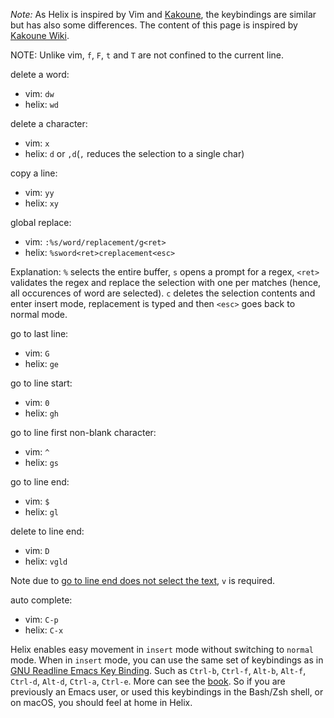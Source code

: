 *Note:* As Helix is inspired by Vim and [Kakoune](https://github.com/mawww/kakoune), the keybindings are similar but has also some differences. The content of this page is inspired by [Kakoune Wiki](https://github.com/mawww/kakoune/wiki/Migrating-from-Vim).

NOTE: Unlike vim, `f`, `F`, `t` and `T` are not confined to the current line.

delete a word:
* vim: `dw`
* helix: `wd`

delete a character:
* vim: `x`
* helix: `d` or `,d`(`,` reduces the selection to a single char)

copy a line:
* vim: `yy`
* helix: `xy`

global replace:
* vim: `:%s/word/replacement/g<ret>`
* helix: `%sword<ret>creplacement<esc>`

Explanation: `%` selects the entire buffer, `s` opens a prompt for a regex, `<ret>` validates the regex and replace the selection with one per matches (hence, all occurences of word are selected). `c` deletes the selection contents and enter insert mode, replacement is typed and then `<esc>` goes back to normal mode.

go to last line:
* vim: `G`
* helix: `ge`

go to line start:
* vim: `0`
* helix: `gh`

go to line first non-blank character:
* vim: `^`
* helix: `gs`

go to line end:
* vim: `$`
* helix: `gl`

delete to line end:
* vim: `D`
* helix: `vgld`

Note due to [go to line end does not select the text](https://github.com/helix-editor/helix/issues/1630
), `v` is required.

auto complete:
* vim: `C-p`
* helix: `C-x`

Helix enables easy movement in `insert` mode without switching to `normal` mode. When in `insert` mode, you can use the same set of keybindings as in [GNU Readline Emacs Key Binding](https://en.wikipedia.org/wiki/GNU_Readline#Emacs_keyboard_shortcuts). Such as `Ctrl-b`, `Ctrl-f`, `Alt-b`, `Alt-f`, `Ctrl-d`, `Alt-d`, `Ctrl-a`, `Ctrl-e`. More can see the [book](https://docs.helix-editor.com/keymap.html#insert-mode). So if you are previously an Emacs user, or used this keybindings in the Bash/Zsh shell, or on macOS, you should feel at home in Helix.


